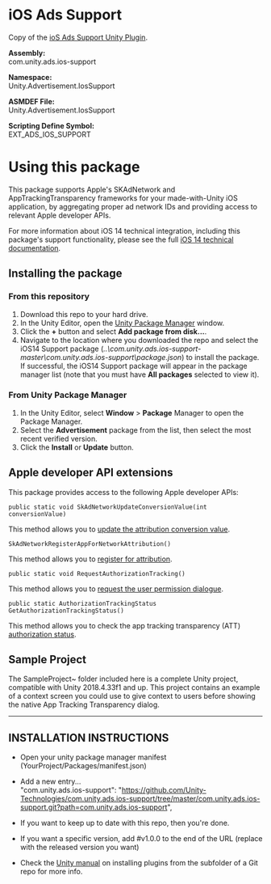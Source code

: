 # iOS Ads Support
Copy of the [ioS Ads Support Unity Plugin](https://github.com/Unity-Technologies/com.unity.ads.ios-support).

**Assembly:**\
com.unity.ads.ios-support

**Namespace:**\
Unity.Advertisement.IosSupport

**ASMDEF File:**\
Unity.Advertisement.IosSupport

**Scripting Define Symbol:**\
EXT_ADS_IOS_SUPPORT

# Using this package

This package supports Apple's SKAdNetwork and AppTrackingTransparency frameworks for your made-with-Unity iOS application, by aggregating proper ad network IDs and providing access to relevant Apple developer APIs.

For more information about iOS 14 technical integration, including this package's support functionality, please see the full [iOS 14 technical documentation](https://unityads.unity3d.com/help/monetization/ios14).

## Installing the package

### From this repository

1. Download this repo to your hard drive.
2. In the Unity Editor, open the [Unity Package Manager](https://docs.unity3d.com/Manual/Packages.html) window. 
3. Click the **+** button and select **Add package from disk...**.
4. Navigate to the location where you downloaded the repo and select the iOS14 Support package (_..\com.unity.ads.ios-support-master\com.unity.ads.ios-support\package.json_) to install the package. If successful, the iOS14 Support package will appear in the package manager list (note that you must have **All packages** selected to view it). 

### From Unity Package Manager

1. In the Unity Editor, select **Window** > **Package** Manager to open the Package Manager.
2. Select the **Advertisement** package from the list, then select the most recent verified version.
3. Click the **Install** or **Update** button.

## Apple developer API extensions

This package provides access to the following Apple developer APIs:

```
public static void SkAdNetworkUpdateConversionValue(int conversionValue)
```
This method allows you to [update the attribution conversion value](https://developer.apple.com/documentation/storekit/skadnetwork/3566697-updateconversionvalue?language=objc).

```
SkAdNetworkRegisterAppForNetworkAttribution()
```
This method allows you to [register for attribution](https://developer.apple.com/documentation/storekit/skadnetwork/2943654-registerappforadnetworkattributi?language=objc).

```
public static void RequestAuthorizationTracking()
```
This method allows you to [request the user permission dialogue](https://developer.apple.com/documentation/apptrackingtransparency/attrackingmanager/3547037-requesttrackingauthorization).

```
public static AuthorizationTrackingStatus GetAuthorizationTrackingStatus()
```
This method allows you to check the app tracking transparency (ATT) [authorization status](https://developer.apple.com/documentation/apptrackingtransparency/attrackingmanager/3547038-trackingauthorizationstatus).

## Sample Project

The SampleProject~ folder included here is a complete Unity project, compatible with Unity 2018.4.33f1 and up. This project contains an example of a context screen you could use to give context to users before showing the native App Tracking Transparency dialog.

------------------------------
INSTALLATION INSTRUCTIONS
------------------------------
- Open your unity package manager manifest (YourProject/Packages/manifest.json)

- Add a new entry...\
  "com.unity.ads.ios-support": "https://github.com/Unity-Technologies/com.unity.ads.ios-support/tree/master/com.unity.ads.ios-support.git?path=com.unity.ads.ios-support",

- If you want to keep up to date with this repo, then you're done.
- If you want a specific version, add #v1.0.0 to the end of the URL (replace with the released version you want)

- Check the [Unity manual](https://docs.unity3d.com/Manual/upm-git.html#subfolder) on installing plugins from the subfolder of a Git repo for more info.
